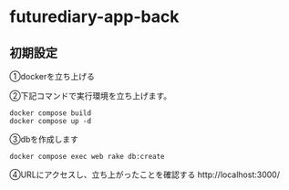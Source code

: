 # futurediary-app-back

## 初期設定
①dockerを立ち上げる

②下記コマンドで実行環境を立ち上げます。

```
docker compose build
docker compose up -d
```

③dbを作成します
```
docker compose exec web rake db:create
```

④URLにアクセスし、立ち上がったことを確認する
http://localhost:3000/